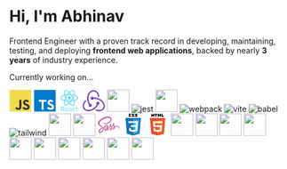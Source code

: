 # Hi, I'm Abhinav

<!-- <img src="https://komarev.com/ghpvc/?username=abhinavg916&label=Profile%20views&color=0e75b6&style=flat" alt="abhinavg916" /> -->

<!--
Software Engineer with a demonstrated history of developing, and maintaining frontend web applications. Currently
working at [**HCLTech**](https://www.hcltech.com/). Skilled in JavaScript,  TypeScript, Reactjs and Redux. I am a curious, passionate, and self-motivated individual. Apart from technical, I am an effective team player who brings energy, enthusiasm & humor to motivate team members to achieve their best potential.

Always keen to learn new technologies and develop creative solutions. Ability to grasp new technical concepts quickly and utilize them correctly in order to get the best results.

I enjoy working on challenging projects which make a difference.
-->

<!-- ⚠ Open to Work ⚠ -->

Frontend Engineer with a proven track record in developing, maintaining, testing, and deploying **frontend web applications**, backed by nearly **3 years** of industry experience.

<!-- Skills include are: -->

<!-- -   C++, JavaScript, TypeScript, Reactjs, Redux (Toolkit, Saga, Thunk), React Query, Jest, React Testing Library, Webpack, Vite, Babel
-   Tailwind CSS, Material UI, Radix UI, Shadcn, Styled Components, Bootstrap, SCSS/SASS, CSS, HTML
-   JSON, AWS, Firebase, Postman, Git, JIRA, Confluence, Quantum Matrix
-   BEM Methodology, Responsive Web Development, React & Redux DevTools, Chrome DevTools -->

<!-- Apart from technical, I am an effective team player who brings energy, enthusiasm & humor to motivate team members to achieve their best potential.

<!-- I am always keen and curious to learn new technologies and develop creative solutions. I have the proven ability to grasp new technical concepts quickly and utilize them correctly in order to get the best results. -->

<!--
- [StopStalk - @abhinavg916](https://www.stopstalk.com/user/profile/abhinavg916)
-->
<!--
⚡ Fun Facts

- I neither drink tea nor coffee 😉
-->
<!--
- I code in Light theme 😎
- I write with my Left hand 👈
-->

<!--
Below are my Online Programming Profiles:

<a href="https://www.leetcode.com/abhinavg916" target="blank"><img align="center" src="https://raw.githubusercontent.com/rahuldkjain/github-profile-readme-generator/master/src/images/icons/Social/leet-code.svg" alt="abhinavg916" height="30" width="40" /></a>
<a href="https://www.hackerrank.com/abhinavg916" target="blank"><img align="center" src="https://raw.githubusercontent.com/rahuldkjain/github-profile-readme-generator/master/src/images/icons/Social/hackerrank.svg" alt="abhinavg916" height="30" width="40" /></a>
<a href="https://auth.geeksforgeeks.org/user/abhinavg916" target="blank"><img align="center" src="https://raw.githubusercontent.com/rahuldkjain/github-profile-readme-generator/master/src/images/icons/Social/geeks-for-geeks.svg" alt="abhinavg916" height="30" width="40" /></a>
<a href="https://www.codechef.com/users/abhinavg916" target="blank"><img align="center" src="https://cdn.jsdelivr.net/npm/simple-icons@3.1.0/icons/codechef.svg" alt="abhinavg916" height="30" width="40" /></a>
-->

<!-- ## Technical Skills -->

Currently working on...

<!-- **Problem Solving** -->

<!-- <p> -->
<!-- <img src="https://raw.githubusercontent.com/devicons/devicon/master/icons/java/java-original.svg" alt="java" width="40" height="40"/> -->
<!-- <img src="https://raw.githubusercontent.com/devicons/devicon/master/icons/cplusplus/cplusplus-original.svg" alt="cpp" width="40" height="40"/> -->
<!-- <img src="https://raw.githubusercontent.com/devicons/devicon/master/icons/thealgorithms/thealgorithms-original.svg" alt="algo" width="40" height="40"/> -->
<!-- </p> -->

<!-- **Frontend Web Development** -->

<p>
<img src="https://raw.githubusercontent.com/devicons/devicon/master/icons/javascript/javascript-original.svg" alt="javascript" width="40" height="40"/>
<img src="https://raw.githubusercontent.com/devicons/devicon/master/icons/typescript/typescript-original.svg" alt="typescript" width="40" height="40"/>  
<img src="https://raw.githubusercontent.com/devicons/devicon/master/icons/react/react-original-wordmark.svg" alt="reactjs" width="40" height="40"/>
<!-- <img src="https://raw.githubusercontent.com/devicons/devicon/master/icons/angularjs/angularjs-original.svg" alt="angular" width="40" height="40"/> -->
<!-- <img src="https://raw.githubusercontent.com/devicons/devicon/master/icons/nextjs/nextjs-original.svg" alt="nextjs" width="40" height="40"/> -->
<img src="https://raw.githubusercontent.com/devicons/devicon/master/icons/redux/redux-original.svg" alt="redux" width="40" height="40"/>
<img src="https://cdn.jsdelivr.net/gh/devicons/devicon@latest/icons/reactrouter/reactrouter-original-wordmark.svg" width="40" height="40"/>
<img src="https://www.vectorlogo.zone/logos/jestjsio/jestjsio-icon.svg" alt="jest" width="40" height="40"/>
<img src="https://cdn.jsdelivr.net/gh/devicons/devicon@latest/icons/cypressio/cypressio-original.svg" width="40" height="40" />
<img src="https://cdn.jsdelivr.net/gh/devicons/devicon/icons/webpack/webpack-original.svg" alt="webpack" width="40" height="40" />
<img src="https://cdn.jsdelivr.net/gh/devicons/devicon@latest/icons/vitejs/vitejs-original.svg" alt="vite" width="40" height="40"/>
<img src="https://cdn.jsdelivr.net/gh/devicons/devicon@latest/icons/babel/babel-original.svg" alt="babel" width="40" height="40"/>

<img src="https://www.vectorlogo.zone/logos/tailwindcss/tailwindcss-icon.svg" alt="tailwind" width="40" height="40"/> 
<img src="https://cdn.jsdelivr.net/gh/devicons/devicon/icons/materialui/materialui-original.svg" width="40" height="40" />
<img src="https://cdn.jsdelivr.net/gh/devicons/devicon/icons/bootstrap/bootstrap-original.svg" width="40" height="40" />
<img src="https://raw.githubusercontent.com/devicons/devicon/master/icons/sass/sass-original.svg" alt="sass" width="40" height="40"/>  
<img src="https://raw.githubusercontent.com/devicons/devicon/master/icons/css3/css3-original-wordmark.svg" alt="css3" width="40" height="40"/>
<img src="https://raw.githubusercontent.com/devicons/devicon/master/icons/html5/html5-original-wordmark.svg" alt="html5" width="40" height="40"/>
<img src="https://cdn.jsdelivr.net/gh/devicons/devicon@latest/icons/markdown/markdown-original.svg" width="40" height="40" />
<img src="https://cdn.jsdelivr.net/gh/devicons/devicon@latest/icons/npm/npm-original-wordmark.svg" width="40" height="40"  />
<img src="https://cdn.jsdelivr.net/gh/devicons/devicon@latest/icons/yarn/yarn-original.svg" width="40" height="40"  />

<img src="https://cdn.jsdelivr.net/gh/devicons/devicon@latest/icons/json/json-original.svg" width="40" height="40" />
<img src="https://cdn.jsdelivr.net/gh/devicons/devicon@latest/icons/amazonwebservices/amazonwebservices-plain-wordmark.svg" width="40" height="40" />
<img src="https://cdn.jsdelivr.net/gh/devicons/devicon/icons/firebase/firebase-plain-wordmark.svg" width="40" height="40" />
<img src="https://cdn.jsdelivr.net/gh/devicons/devicon@latest/icons/postman/postman-original.svg" width="40" height="40"/>
<img src="https://cdn.jsdelivr.net/gh/devicons/devicon/icons/git/git-original.svg" width="40" height="40" />
<img src="https://cdn.jsdelivr.net/gh/devicons/devicon@latest/icons/jira/jira-original-wordmark.svg" width="40" height="40"/>
<img src="https://cdn.jsdelivr.net/gh/devicons/devicon@latest/icons/confluence/confluence-original-wordmark.svg" width="40" height="40" />

<!-- <img src="https://cdn.jsdelivr.net/gh/devicons/devicon@latest/icons/vscode/vscode-original.svg" width="40" height="40" /> -->
<!-- <img src="https://cdn.jsdelivr.net/gh/devicons/devicon/icons/storybook/storybook-original.svg" width="40" height="40" /> -->

</p>

<!-- **Backend Web Development** -->

<!-- <p> -->
<!-- <img src="https://raw.githubusercontent.com/devicons/devicon/master/icons/nodejs/nodejs-original-wordmark.svg" alt="nodejs" width="40" height="40"/> -->
<!-- <img src="https://raw.githubusercontent.com/devicons/devicon/master/icons/spring/spring-original.svg" alt="springboot" width="40" height="40"/> -->
<!-- <img src="https://raw.githubusercontent.com/devicons/devicon/master/icons/express/express-original-wordmark.svg" alt="express" width="40" height="40"/> -->
<!-- <img src="https://raw.githubusercontent.com/devicons/devicon/master/icons/mongodb/mongodb-original-wordmark.svg" alt="mongodb" width="40" height="40"/> -->
<!-- <img src="https://raw.githubusercontent.com/devicons/devicon/master/icons/postgresql/postgresql-original-wordmark.svg" alt="postgresql" width="40" height="40"/> -->
<!-- <img src="https://www.vectorlogo.zone/logos/graphql/graphql-icon.svg" alt="graphql" width="40" height="40"/> -->
<!-- </p> -->

<!-- **DevOps & Cloud** -->

<!-- <p> -->
<!-- <img src="https://raw.githubusercontent.com/devicons/devicon/master/icons/amazonwebservices/amazonwebservices-original.svg" alt="aws" width="40" height="40"/> -->
<!-- <img src="https://raw.githubusercontent.com/devicons/devicon/master/icons/docker/docker-original-wordmark.svg" alt="docker" width="40" height="40"/> -->
<!-- <img src="https://raw.githubusercontent.com/devicons/devicon/master/icons/nginx/nginx-original.svg" alt="nginx" width="40" height="40"/> -->
<!-- <img src="https://raw.githubusercontent.com/devicons/devicon/master/icons/amazonwebservices/amazonwebservices-original-wordmark.svg" alt="aws" width="40" height="40"/> -->
<!-- </p> -->

<!-- **Machine Learning** -->

<!-- <p> -->
<!-- <img src="https://raw.githubusercontent.com/devicons/devicon/master/icons/python/python-original.svg" alt="python" width="40" height="40"/> -->
<!-- </p> -->

<!-- **Big Data** -->

<!-- **Mobile App Development** -->
<!-- ### GitHub Stats -->

<!-- <p><img align="left" src="https://github-readme-stats.vercel.app/api/top-langs?username=abhinavg916&show_icons=true&locale=en&layout=compact" alt="abhinavg916" /></p>
<p>&nbsp;<img align="center" src="https://github-readme-stats.vercel.app/api?username=abhinavg916&show_icons=true&locale=en" alt="abhinavg916" /></p>
<img height="180em" src="https://github-readme-stats.vercel.app/api?username=abhinavg916&show_icons=true&hide_border=true&&count_private=true&include_all_commits=true" />
<img height="180em" src="https://github-readme-stats.vercel.app/api/top-langs/?username=abhinavg916&exclude_repo=KNN-Image-Classification&show_icons=true&hide_border=true&layout=compact&langs_count=8"/> -->

<!--
<p><img align="center" src="https://github-readme-streak-stats.herokuapp.com/?user=abhinavg916&" alt="abhinavg916" /></p> -->

<!-- <p align="left"> <a href="https://github.com/ryo-ma/github-profile-trophy"><img src="https://github-profile-trophy.vercel.app/?username=abhinavg916" alt="abhinavg916" /></a> </p> -->

<!-- I am highly skilled, curious, and self motivated. I am actively seeking new job opportunities and challenges that allow me to leverage my expertise, collaborate with talented professionals, and contribute to a team focused on developing cutting-edge software solutions. -->

<!-- - Portfolio Website - [www.abhinavdhiman.com]() -->

<!-- -   Resume - [AbhinavFrontend(3YoE)\_Resume](https://www.linkedin.com/in/abhinavg916/) -->

<!-- If you are interested in discussing potential collaborations or would like to learn more about my qualifications, please don't hesitate to reach out. -->

<!-- Connect with me, -->

<!-- -   LinkedIn - [@abhinavg916](https://www.linkedin.com/in/abhinavg916/) -->
<!-- -   Email - [abhinavg916@gmail.com](abhinavg916@gmail.com) -->

<!-- I look forward to hearing from you! 😊 -->

<!-- <a href="https://linkedin.com/in/abhinavg916" target="blank"><img align="center" src="https://raw.githubusercontent.com/rahuldkjain/github-profile-readme-generator/master/src/images/icons/Social/linked-in-alt.svg" alt="abhinavg916" height="15" width="15" /></a> -->
